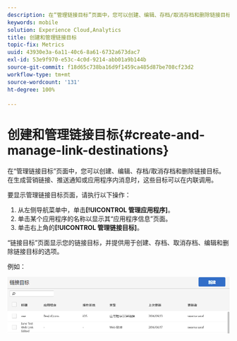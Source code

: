 ```yaml
---
description: 在“管理链接目标”页面中，您可以创建、编辑、存档/取消存档和删除链接目标。在生成营销链接、推送通知或应用程序内消息时，这些目标可以在内联调用。
keywords: mobile
solution: Experience Cloud,Analytics
title: 创建和管理链接目标
topic-fix: Metrics
uuid: 43930e3a-6a11-40c6-8a61-6732a673dac7
exl-id: 53e9f970-e53c-4c0d-9214-abb01a9b144b
source-git-commit: f18d65c738ba16d9f1459ca485d87be708cf23d2
workflow-type: tm+mt
source-wordcount: '131'
ht-degree: 100%

---
```


# 创建和管理链接目标{#create-and-manage-link-destinations}

在“管理链接目标”页面中，您可以创建、编辑、存档/取消存档和删除链接目标。在生成营销链接、推送通知或应用程序内消息时，这些目标可以在内联调用。

要显示管理链接目标页面，请执行以下操作：

1. 从左侧导航菜单中，单击&#x200B;**[!UICONTROL 管理应用程序]**。
1. 单击某个应用程序的名称以显示其“应用程序信息”页面。
1. 单击右上角的&#x200B;**[!UICONTROL 管理链接目标]**。

“链接目标”页面显示您的链接目标，并提供用于创建、存档、取消存档、编辑和删除链接目标的选项。

例如：

![](assets/link_destinations_list.png)
